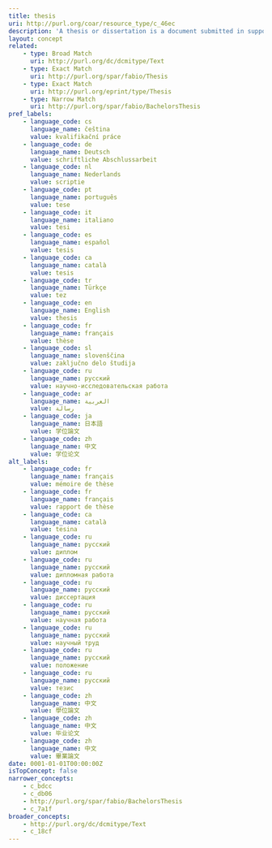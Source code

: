 ```yaml
---
title: thesis
uri: http://purl.org/coar/resource_type/c_46ec
description: 'A thesis or dissertation is a document submitted in support of candidature for an academic degree or professional qualification presenting the author''s research and findings. [Source: https://en.wikipedia.org/wiki/Thesis ]'
layout: concept
related:
    - type: Broad Match
      uri: http://purl.org/dc/dcmitype/Text
    - type: Exact Match
      uri: http://purl.org/spar/fabio/Thesis
    - type: Exact Match
      uri: http://purl.org/eprint/type/Thesis
    - type: Narrow Match
      uri: http://purl.org/spar/fabio/BachelorsThesis
pref_labels:
    - language_code: cs
      language_name: čeština
      value: kvalifikační práce
    - language_code: de
      language_name: Deutsch
      value: schriftliche Abschlussarbeit
    - language_code: nl
      language_name: Nederlands
      value: scriptie
    - language_code: pt
      language_name: português
      value: tese
    - language_code: it
      language_name: italiano
      value: tesi
    - language_code: es
      language_name: español
      value: tesis
    - language_code: ca
      language_name: català
      value: tesis
    - language_code: tr
      language_name: Türkçe
      value: tez
    - language_code: en
      language_name: English
      value: thesis
    - language_code: fr
      language_name: français
      value: thèse
    - language_code: sl
      language_name: slovenščina
      value: zaključno delo študija
    - language_code: ru
      language_name: русский
      value: научно-исследовательская работа
    - language_code: ar
      language_name: العربية
      value: رسالة
    - language_code: ja
      language_name: 日本語
      value: 学位論文
    - language_code: zh
      language_name: 中文
      value: 学位论文
alt_labels:
    - language_code: fr
      language_name: français
      value: mémoire de thèse
    - language_code: fr
      language_name: français
      value: rapport de thèse
    - language_code: ca
      language_name: català
      value: tesina
    - language_code: ru
      language_name: русский
      value: диплом
    - language_code: ru
      language_name: русский
      value: дипломная работа
    - language_code: ru
      language_name: русский
      value: диссертация
    - language_code: ru
      language_name: русский
      value: научная работа
    - language_code: ru
      language_name: русский
      value: научный труд
    - language_code: ru
      language_name: русский
      value: положение
    - language_code: ru
      language_name: русский
      value: тезис
    - language_code: zh
      language_name: 中文
      value: 學位論文
    - language_code: zh
      language_name: 中文
      value: 毕业论文
    - language_code: zh
      language_name: 中文
      value: 畢業論文
date: 0001-01-01T00:00:00Z
isTopConcept: false
narrower_concepts:
    - c_bdcc
    - c_db06
    - http://purl.org/spar/fabio/BachelorsThesis
    - c_7a1f
broader_concepts:
    - http://purl.org/dc/dcmitype/Text
    - c_18cf
---
```


